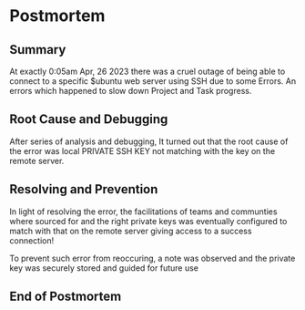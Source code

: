 # Postmortem

## Summary

 <p>At exactly 0:05am Apr, 26 2023 there was a cruel outage of being able to connect to a specific $ubuntu web server using SSH due to some Errors. An errors which happened to slow down Project and Task progress.</p>

## Root Cause and Debugging

<p> After series of analysis and debugging, It turned out that the root cause of the error was local PRIVATE SSH KEY not matching with the key on the remote server.</p>

## Resolving and Prevention

<p> In light of resolving the error, the facilitations of teams and communties where sourced for and the right private keys was eventually configured to match with that on the remote server giving access to a success connection! <br/> 

To prevent such error from reoccuring, a note was observed and the private key was securely stored and guided for future use</p>

## End of Postmortem
